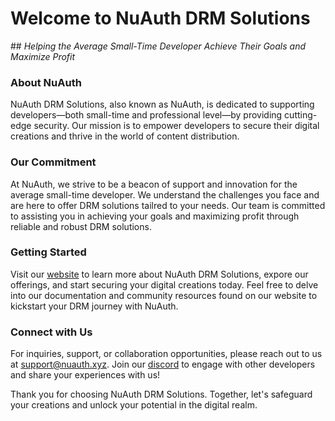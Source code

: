 <h1>Welcome to NuAuth DRM Solutions</h1>
## <i>Helping the Average Small-Time Developer Achieve Their Goals and Maximize Profit</i>

### About NuAuth
NuAuth DRM Solutions, also known as NuAuth, is dedicated to supporting developers—both small-time and professional level—by providing cutting-edge security. Our mission is to empower developers to secure their digital creations and thrive in the world of content distribution.

### Our Commitment
At NuAuth, we strive to be a beacon of support and innovation for the average small-time developer. We understand the challenges you face and are here to offer DRM solutions tailred to your needs. Our team is committed to assisting you in achieving your goals and maximizing profit through reliable and robust DRM solutions.

### Getting Started
Visit our [website](https://nuauth.xyz) to learn more about NuAuth DRM Solutions, expore our offerings, and start securing your digital creations today. Feel free to delve into our documentation and community resources found on our website to kickstart your DRM journey with NuAuth.

### Connect with Us
For inquiries, support, or collaboration opportunities, please reach out to us at [support@nuauth.xyz](support@nuauth.xyz). Join our [discord](https://discord.gg/Aeu7wj6cWa) to engage with other developers and share your experiences with us!

Thank you for choosing NuAuth DRM Solutions. Together, let's safeguard your creations and unlock your potential in the digital realm.
